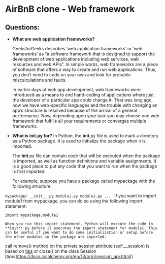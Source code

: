 # AirBnB clone - Web framework

## Questions:

- **What are web application frameworks?**

  GeeksforGeeks describes ‘web application frameworks’ or ‘web frameworks’ as “a software framework that is designed to support the development of web applications including web services, web resources and web APIs”. In simple words, web frameworks are a piece of software that offers a way to create and run web applications. Thus, you don’t need to code on your own and look for probable miscalculations and faults.

  In earlier days of web app development, web frameworks were introduced as a means to end hand-coding of applications where just the developer of a particular app could change it. That was long ago, now we have web-specific languages and the trouble with changing an app’s structure is resolved because of the arrival of a general performance. Now, depending upon your task you may choose one web framework that fulfills all your requirements or converges multiple frameworks.

- **What is init.py for?**
  In Python, the **init**.py file is used to mark a directory as a Python package. It is used to initialize the package when it is imported.

  The **init**.py file can contain code that will be executed when the package is imported, as well as function definitions and variable assignments. It is a good place to put any code that you want to run when the package is first imported.

  For example, suppose you have a package called mypackage with the following structure:

`mypackage/
    __init__.py
    module1.py
    module2.py
    ...
`
If you want to import module1 from mypackage, you can do so using the following import statement:

`import mypackage.module1`

    When you run this import statement, Python will execute the code in **init**.py before it executes the import statement for module1. This can be useful if you want to do some initialization or setup before the other modules in the package are imported.

call remove() method on the private session attribute (self.\_\_session) is based on [tips](https://docs.sqlalchemy.org/en/13/orm/contextual.html) or close() on the class Session [tips(https://docs.sqlalchemy.org/en/13/orm/session_api.html)]
